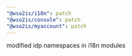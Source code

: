 ```yaml
---
"@wso2is/i18n": patch
"@wso2is/console": patch
"@wso2is/myaccount": patch
---
```


modified idp namespaces in i18n modules
